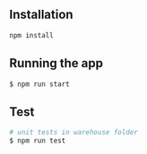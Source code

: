 ## Installation

```bash
npm install
```

## Running the app

```bash
$ npm run start
```

## Test

```bash
# unit tests in warehouse folder
$ npm run test
```
